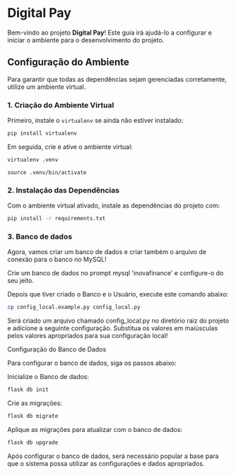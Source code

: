 # Digital Pay

Bem-vindo ao projeto **Digital Pay**! Este guia irá ajudá-lo a configurar e iniciar o ambiente para o desenvolvimento do projeto.

## Configuração do Ambiente

Para garantir que todas as dependências sejam gerenciadas corretamente, utilize um ambiente virtual.

### 1. Criação do Ambiente Virtual

Primeiro, instale o `virtualenv` se ainda não estiver instalado:

```bash
pip install virtualenv
```

Em seguida, crie e ative o ambiente virtual:

```bash
virtualenv .venv
```
```
source .venv/bin/activate   
```

### 2. Instalação das Dependências

Com o ambiente virtual ativado, instale as dependências do projeto com:

```bash
pip install -r requirements.txt
```

### 3. Banco de dados
Agora, vamos criar um banco de dados e criar também o arquivo de conexão para o banco no MySQL!

Crie um banco de dados no prompt mysql 'inovafinance' e configure-o do seu jeito.

Depois que tiver criado o Banco e o Usuário, execute este comando abaixo:

```bash
cp config_local.example.py config_local.py
```

Será criado um arquivo chamado config_local.py no diretório raiz do projeto e adicione a seguinte configuração. Substitua os valores em maiúsculas pelos valores apropriados para sua configuração local!


Configuração do Banco de Dados

Para configurar o banco de dados, siga os passos abaixo:

Inicialize o Banco de dados:
```bash 
flask db init
```

Crie as migrações:
```bash
flask db migrate
```

Aplique as migrações para atualizar com o banco de dados: 
```bash
flask db upgrade
```

Após configurar o banco de dados, será necessário popular a base para que o sistema possa utilizar as configurações e dados apropriados.
